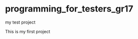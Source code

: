programming_for_testers_gr17
============================

my test project

This is my first project
